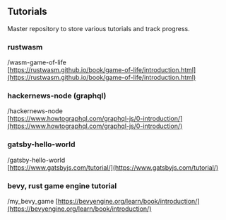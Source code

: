 ## Tutorials

Master repository to store various tutorials and track progress.

### rustwasm

/wasm-game-of-life  
[https://rustwasm.github.io/book/game-of-life/introduction.html](https://rustwasm.github.io/book/game-of-life/introduction.html)


### hackernews-node (graphql)

/hackernews-node  
[https://www.howtographql.com/graphql-js/0-introduction/](https://www.howtographql.com/graphql-js/0-introduction/)

### gatsby-hello-world

/gatsby-hello-world  
[https://www.gatsbyjs.com/tutorial/](https://www.gatsbyjs.com/tutorial/)

### bevy, rust game engine tutorial

/my_bevy_game
[https://bevyengine.org/learn/book/introduction/](https://bevyengine.org/learn/book/introduction/)
